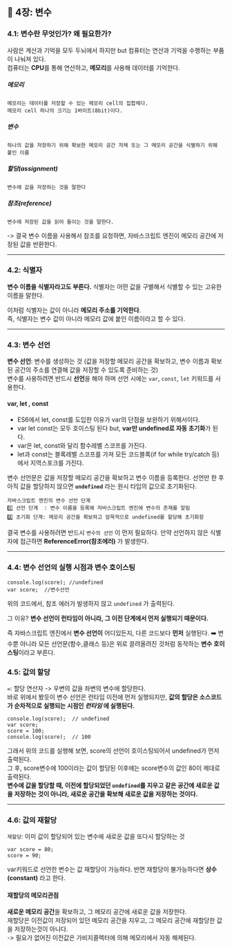 ## 📔 4장: 변수

### 4.1: 변수란 무엇인가? 왜 필요한가?
사람은 계산과 기억을 모두 두뇌에서 하지만
but 컴퓨터는 연산과 기억을 수행하는 부품이 나눠져 있다.   
컴퓨터는 **CPU**를 통해 연산하고, **메모리**를 사용해 데이터를 기억한다.

##### 메모리
    메모리는 데이터를 저장할 수 있는 메모리 cell의 집합체다.
    메모리 cell 하나의 크기는 1바이트(8bit)이다. 

##### 변수
    하나의 값을 저장하기 위해 확보한 메모리 공간 자체 또는 그 메모리 공간을 식별하기 위해 붙인 이름
##### 할당(assignment)
    변수에 값을 저장하는 것을 말한다
##### 참조(reference)
    변수에 저장된 값을 읽어 들이는 것을 말한다.

-> 결국 변수 이름을 사용해서 참조를 요청하면, 자바스크립트 엔진이 메모리 공간에 저장된 값을 반환한다.

---
### 4.2: 식별자

**변수 이름을 식별자라고도 부른다.**
식별자는 어떤 값을 구별해서 식별할 수 있는 고유한 이름을 말한다.

이처럼 식별자는 값이 아니라 **메모리 주소를 기억한다**.    
즉, 식별자는 변수 값이 아니라 메모리 값에 붙인 이름이라고 할 수 있다.

---
### 4.3: 변수 선언

**변수 선언**: 변수를 생성하는 것 (값을 저장할 메모리 공간을 확보하고, 변수 이름과 확보된 공간의 주소를 연결해 값을 저장할 수 있도록 준비하는 것)  
변수를 사용하려면 반드시 **선언**을 해야 하며 선언 시에는 `var`, `const`, `let` 키워드를 사용한다.


#### var, let , const
* ES6에서 let, const를 도입한 이유가 var의 단점을 보완하기 위해서이다. 
* var let const는 모두 호이스팅 된다 but, **var만 undefined로 자동 초기화**가 된다.
* var은 let, const와 달리 함수레벨 스코프를 가진다.
* let과 const는 블록레벨 스코프를 가져 모든 코드블록(if for while try/catch 등)에서 지역스포크를 가진다.


변수 선언문은 값을 저장할 메모리 공간을 확보하고 변수 이름을 등록한다. 
선언만 한 후 아직 값을 할당하지 않으면 **`undefined`** 라는 원시 타입의 값으로 초기화된다.

```
자바스크립트 엔진의 변수 선언 단계
1️⃣ 선언 단계  : 변수 이름을 등록해 자바스크립트 엔진에 변수의 존재를 알림
2️⃣ 초기화 단계: 메모리 공간을 확보하고 암묵적으로 undefined를 할당해 초기화함
```
결국 변수를 사용하려면 반드시 `변수의 선언` 이 먼저 필요하다.
만약 선언하지 않은 식별자에 접근하면 **ReferenceError(참조에러)** 가 발생한다. 

---
### 4.4: 변수 선언의 실행 시점과 변수 호이스팅
```
console.log(score); //undefined
var score;  //변수선언
```
위의 코드에서, 참조 에러가 발생하지 않고 `undefined` 가 출력된다.

그 이유? **변수 선언이 런타임이 아니라, 그 이전 단계에서 먼저 실행되기 때문이다.**

즉 자바스크립트 엔진에서 **변수 선언이** 어디있든지, 다른 코드보다 **먼저** 실행된다.
➡️ 변수뿐 아니라 모든 선언문(함수,클래스 등)은 위로 끌려올려진 것처럼 동작하는 **변수 호이스팅**이라고 부른다. 

### 4.5: 값의 할당

`=`: 할당 연산자 -> 우변의 값을 좌변의 변수에 할당한다.  
바로 위에서 봤듯이 변수 선언은 런타임 이전에 먼저 실행되지만, **값의 할당은 소스코드가 순차적으로 실행되는 시점인 _런타임_ 에 실행된다.**

```
console.log(score);  // undefined
var score;
score = 100;
console.log(score);  // 100
```

그래서 위의 코드를 실행해 보면, score의 선언이 호이스팅되어서 undefined가 먼저 출력된다.   
그 후, score변수에 100이라는 값이 할당된 이후에는 score변수의 값인 80이 제대로 출력된다.   
**변수에 값을 할당할 때, 이전에 할당되었던 `undefined`를 지우고 같은 공간에 새로운 값을 저장하는 것이 아니라, 새로운 공간을 확보해 새로운 값을 저장하는 것이다.**

---
### 4.6: 값의 재할당

`재할당`: 이미 값이 할당되어 있는 변수에 새로운 값을 또다시 할당하는 것
```
var score = 80;
score = 90;
```
var키워드로 선언한 변수는 값 재할당이 가능하다. 반면 재할당이 불가능하다면 **상수(constant)** 라고 한다.

#### 재할당의 메모리관점
**새로운 메모리 공간**을 확보하고, 그 메모리 공간에 새로운 값을 저장한다.   
재할당은 이전값이 저장되어 있던 메모리 공간을 지우고, 그 메모리 공간에 재할당한 값을 저장하는것이 아니다.   
    -> 필요가 없어진 이전값은 가비지콜렉터에 의해 메모리에서 자동 해제된다.
